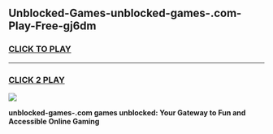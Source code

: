 
## Unblocked-Games-unblocked-games-.com-Play-Free-gj6dm
<h3>
<a href="https://premium76.site?title=unblocked-games-.com&ref=18A1">CLICK TO PLAY</a></h3>
<hr>

<h3>
<a href="https://premium76.site?title=unblocked-games-.com&ref=18A1">CLICK 2 PLAY</a>
  
</h3>

<a href="https://premium76.site?title=unblocked-games-.com&ref=18A1"><img src="https://clearcache.store/games.png"></a>


**unblocked-games-.com games unblocked: Your Gateway to Fun and Accessible Online Gaming**
